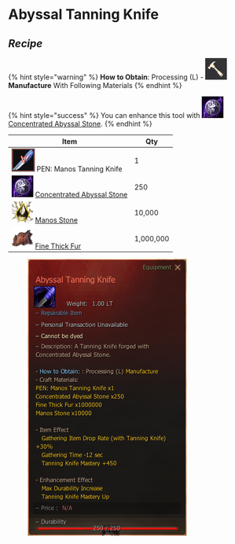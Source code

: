 # Abyssal Tanning Knife

## _Recipe_

{% hint style="warning" %}
**How to Obtain**: Processing (L) - <img src="../../../.gitbook/assets/QQ截图20221109033029.png" alt="" data-size="line"> **Manufacture** With Following Materials
{% endhint %}

{% hint style="success" %}
You can enhance this tool with <img src="../../../.gitbook/assets/unknown.png" alt="" data-size="line">[Concentrated Abyssal Stone](../materials/concentrated-abyssal-stone.md).
{% endhint %}

| Item                                                                                                                | Qty       |
| ------------------------------------------------------------------------------------------------------------------- | --------- |
| <img src="../../../.gitbook/assets/QQ截图20221109021249.png" alt="" data-size="original"> PEN: Manos Tanning Knife    | 1         |
|  ![](../../../.gitbook/assets/unknown.png) [Concentrated Abyssal Stone](../materials/concentrated-abyssal-stone.md) | 250       |
| ![](../../../.gitbook/assets/00004915.png) [Manos Stone](https://bdocodex.com/us/item/4915/)                        | 10,000    |
| ![](../../../.gitbook/assets/00006163.png) [Fine Thick Fur](https://bdocodex.com/us/item/6163/)                     | 1,000,000 |

<figure><img src="../../../.gitbook/assets/tanning.png" alt=""><figcaption></figcaption></figure>
